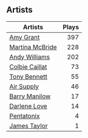 ## Artists
Artists | Plays 
----- | -----: 
[Amy Grant](/artists/amy-grant-3053) | 397
[Martina McBride](/artists/martina-mcbride-35319) | 228
[Andy Williams](/artists/andy-williams-16425) | 202
[Colbie Caillat](/artists/colbie-caillat-33213) | 73
[Tony Bennett](/artists/tony-bennett-2564) | 55
[Air Supply](/artists/air-supply-2618) | 46
[Barry Manilow](/artists/barry-manilow-31897) | 17
[Darlene Love](/artists/darlene-love-118320) | 14
[Pentatonix](/artists/pentatonix-655231) | 4
[James Taylor](/artists/james-taylor-5709) | 1

